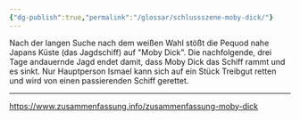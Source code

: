 ```yaml
---
{"dg-publish":true,"permalink":"/glossar/schlussszene-moby-dick/"}
---
```

 

Nach der langen Suche nach dem weißen Wahl stößt die Pequod nahe Japans Küste (das Jagdschiff) auf "Moby Dick". Die nachfolgende, drei Tage andauernde Jagd endet damit, dass Moby Dick das Schiff rammt und es sinkt. Nur Hauptperson Ismael kann sich auf ein Stück Treibgut retten und wird von einen passierenden Schiff gerettet.


---
https://www.zusammenfassung.info/zusammenfassung-moby-dick